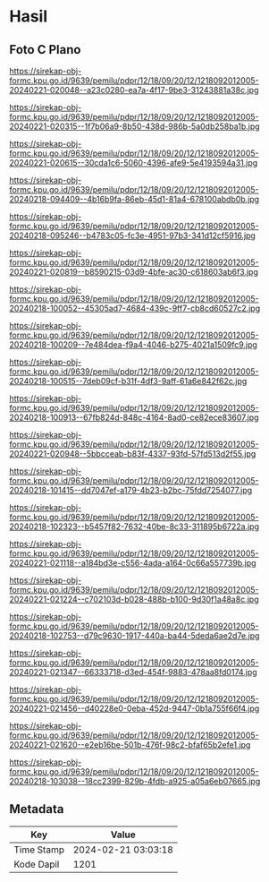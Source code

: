 # Hasil

## Foto C Plano

https://sirekap-obj-formc.kpu.go.id/9639/pemilu/pdpr/12/18/09/20/12/1218092012005-20240221-020048--a23c0280-ea7a-4f17-9be3-31243881a38c.jpg

https://sirekap-obj-formc.kpu.go.id/9639/pemilu/pdpr/12/18/09/20/12/1218092012005-20240221-020315--1f7b06a9-8b50-438d-986b-5a0db258ba1b.jpg

https://sirekap-obj-formc.kpu.go.id/9639/pemilu/pdpr/12/18/09/20/12/1218092012005-20240221-020615--30cda1c6-5060-4396-afe9-5e4193594a31.jpg

https://sirekap-obj-formc.kpu.go.id/9639/pemilu/pdpr/12/18/09/20/12/1218092012005-20240218-094409--4b16b9fa-86eb-45d1-81a4-678100abdb0b.jpg

https://sirekap-obj-formc.kpu.go.id/9639/pemilu/pdpr/12/18/09/20/12/1218092012005-20240218-095246--b4783c05-fc3e-4951-97b3-341d12cf5916.jpg

https://sirekap-obj-formc.kpu.go.id/9639/pemilu/pdpr/12/18/09/20/12/1218092012005-20240221-020819--b8590215-03d9-4bfe-ac30-c618603ab6f3.jpg

https://sirekap-obj-formc.kpu.go.id/9639/pemilu/pdpr/12/18/09/20/12/1218092012005-20240218-100052--45305ad7-4684-439c-9ff7-cb8cd60527c2.jpg

https://sirekap-obj-formc.kpu.go.id/9639/pemilu/pdpr/12/18/09/20/12/1218092012005-20240218-100209--7e484dea-f9a4-4046-b275-4021a1509fc9.jpg

https://sirekap-obj-formc.kpu.go.id/9639/pemilu/pdpr/12/18/09/20/12/1218092012005-20240218-100515--7deb09cf-b31f-4df3-9aff-61a6e842f62c.jpg

https://sirekap-obj-formc.kpu.go.id/9639/pemilu/pdpr/12/18/09/20/12/1218092012005-20240218-100913--67fb824d-848c-4164-8ad0-ce82ece83607.jpg

https://sirekap-obj-formc.kpu.go.id/9639/pemilu/pdpr/12/18/09/20/12/1218092012005-20240221-020948--5bbcceab-b83f-4337-93fd-57fd513d2f55.jpg

https://sirekap-obj-formc.kpu.go.id/9639/pemilu/pdpr/12/18/09/20/12/1218092012005-20240218-101415--dd7047ef-a179-4b23-b2bc-75fdd7254077.jpg

https://sirekap-obj-formc.kpu.go.id/9639/pemilu/pdpr/12/18/09/20/12/1218092012005-20240218-102323--b5457f82-7632-40be-8c33-311895b6722a.jpg

https://sirekap-obj-formc.kpu.go.id/9639/pemilu/pdpr/12/18/09/20/12/1218092012005-20240221-021118--a184bd3e-c556-4ada-a164-0c66a557739b.jpg

https://sirekap-obj-formc.kpu.go.id/9639/pemilu/pdpr/12/18/09/20/12/1218092012005-20240221-021224--c702103d-b028-488b-b100-9d30f1a48a8c.jpg

https://sirekap-obj-formc.kpu.go.id/9639/pemilu/pdpr/12/18/09/20/12/1218092012005-20240218-102753--d79c9630-1917-440a-ba44-5deda6ae2d7e.jpg

https://sirekap-obj-formc.kpu.go.id/9639/pemilu/pdpr/12/18/09/20/12/1218092012005-20240221-021347--66333718-d3ed-454f-9883-478aa8fd0174.jpg

https://sirekap-obj-formc.kpu.go.id/9639/pemilu/pdpr/12/18/09/20/12/1218092012005-20240221-021456--d40228e0-0eba-452d-9447-0b1a755f66f4.jpg

https://sirekap-obj-formc.kpu.go.id/9639/pemilu/pdpr/12/18/09/20/12/1218092012005-20240221-021620--e2eb16be-501b-476f-98c2-bfaf65b2efe1.jpg

https://sirekap-obj-formc.kpu.go.id/9639/pemilu/pdpr/12/18/09/20/12/1218092012005-20240218-103038--18cc2399-829b-4fdb-a925-a05a6eb07665.jpg


## Metadata

| Key        | Value               |
| ---------- | ------------------- |
| Time Stamp | 2024-02-21 03:03:18 |
| Kode Dapil | 1201                |



